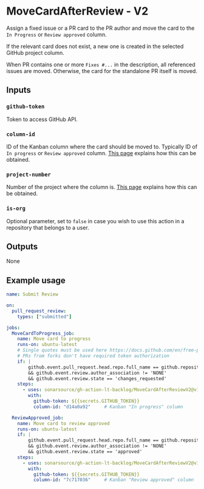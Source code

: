 # MoveCardAfterReview - V2

Assign a fixed issue or a PR card to the PR author and move the card to the `In Progress` or `Review approved` column.

If the relevant card does not exist, a new one is created in the selected GitHub project column.

When PR contains one or more `Fixes #...` in the description, all referenced issues are moved. Otherwise, the card for the standalone PR itself is moved.

## Inputs

### `github-token`

Token to access GitHub API.

### `column-id`

ID of the Kanban column where the card should be moved to. Typically ID of `In progress` or `Review approved` column. [This page](../docs/github.md) explains how this can be obtained.

### `project-number`

Number of the project where the column is. [This page](../docs/github.md) explains how this can be obtained.

### `is-org`

Optional parameter, set to `false` in case you wish to use this action in a repository that belongs to a user.

## Outputs

None

## Example usage

```yaml
name: Submit Review

on:
  pull_request_review:
    types: ["submitted"]

jobs:
  MoveCardToProgress_job:
    name: Move card to progress
    runs-on: ubuntu-latest
    # Single quotes must be used here https://docs.github.com/en/free-pro-team@latest/actions/reference/context-and-expression-syntax-for-github-actions#literals
    # PRs from forks don't have required token authorization
    if: |
        github.event.pull_request.head.repo.full_name == github.repository
        && github.event.review.author_association != 'NONE'
        && github.event.review.state == 'changes_requested'
    steps:
      - uses: sonarsource/gh-action-lt-backlog/MoveCardAfterReviewV2@v1
        with:
          github-token: ${{secrets.GITHUB_TOKEN}}
          column-id: "d14a0a92"     # Kanban "In progress" column

  ReviewApproved_job:
    name: Move card to review approved
    runs-on: ubuntu-latest
    if: |
        github.event.pull_request.head.repo.full_name == github.repository
        && github.event.review.author_association != 'NONE'
        && github.event.review.state == 'approved'
    steps:
      - uses: sonarsource/gh-action-lt-backlog/MoveCardAfterReviewV2@v1
        with:
          github-token: ${{secrets.GITHUB_TOKEN}}
          column-id: "7c717036"     # Kanban "Review approved" column
```
